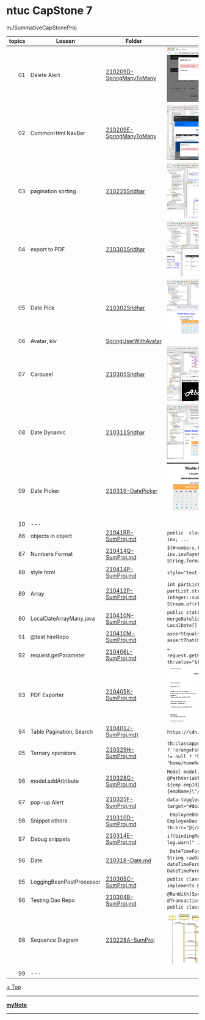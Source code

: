 ntuc CapStone 7
===
mJSummativeCapStoneProj

[top]: topOfThePage

| topics | Lesson | Folder | img/details |
| ---: | --- | --- | --- |
| 01 | Delete Alert | [ 210209D-SpringManyToMany ](/mJSummativeCapStoneProj/210209D-SpringManyToMany) | <img src="210209D-SpringManyToMany/210209DeleteAlert.png" alt="210209DeleteAlert.png" height="144"> |
| 02 | CommonHtml NavBar | [ 210209E-SpringManyToMany ](/mJSummativeCapStoneProj/210209E-SpringManyToMany) | <img src="210209E-SpringManyToMany/210210CommonHtml.png" alt="210210CommonHtml.png" height="144"> |
| 03 | pagination sorting | [210225Sridhar](/mJSummativeCapStoneProj/210225Sridhar) | <img src="210225Sridhar/210302Pagination.png" alt="210302Pagination.png" height="144"> |
| 04 | export to PDF | [210301Sridhar](/mJSummativeCapStoneProj/210301Sridhar/SpringManyToMany) | <img src="210301Sridhar/210302ExportPdf.png" alt="210302ExportPdf.png" height="144"> |
| 05 | Date Pick | [210302Sridhar](/mJSummativeCapStoneProj/210302Sridhar/SpringBootJSdates) | <img src="210302Sridhar/210302BookDates.png" alt="210302BookDates.png" height="144"> |
| 06 | Avatar, kiv | [SpringUserWithAvatar](/mJSummativeCapStoneProj/210304Sridhar/SpringUserWithAvatar) | <img src="" alt="" height="144"> |
| 07 | Carousel| [ 210305Sridhar ](/mJSummativeCapStoneProj/210305Sridhar/SpringBootstrapCarousel) | <img src="210305Sridhar/210323Carousel.png" alt="210323Carousel.png" height="144"> |
| 08 | Date Dynamic | [210311Sridhar](/mJSummativeCapStoneProj/210311Sridhar/SpringBootJSdates) | <img src="210311Sridhar/210313DateDynamic.png" alt="210313DateDynamic.png" height="144"> |
| 09 | Date Picker | [210316-DatePicker](/mJSummativeCapStoneProj/210316-DatePicker) | <img src="210316-DatePicker/210319DatesBlocks.png" alt="210319DatesBlocks.png" height="144"> |
| 10 | --- | [ ](/) | <img src="" alt="" height="144"> |
| 86 | objects in object | [21041RR-SumProj.md](/mJSummativeCapStoneProj/21041RR-SumProj.md) | `public  class InvCust { private Invoice inv; ...`|
| 87 | Numbers Format | [ 210414Q-SumProj.md](/mJSummativeCapStoneProj/210414Q-SumProj.md) | `${#numbers.formatCurrency( inv.invPaymt.amount )}` `String.format("%.2f", 1.23456);` |
| 88 | style html | [210414P-SumProj.md](/mJSummativeCapStoneProj/210414P-SumProj.md) | `style="text-align: right">` |
| 89 | Array | [210412P-SumProj.md](/mJSummativeCapStoneProj/210412P-SumProj.md) | `int partListSum2 = partList.stream().reduce(0, Integer::sum);` `Stream.of(rlist).forEach(s -> Sys ...`|
| 90 | LocalDateArrayMany.java | [210410N-SumProj.md](/mJSummativeCapStoneProj/210410N-SumProj.md) | `public static LocalDate[] mergeDatelists(LocalDate[] listA, LocalDate[] listB) {` |
| 91 | @test hireRepo | [210410M-SumProj.md](/mJSummativeCapStoneProj/210410M-SumProj.md) | `assertEquals(a, 1);` `assertThat(hire).isNotNull();` |
| 92 | request.getParameter | [210406L-SumProj.md](/mJSummativeCapStoneProj/210406L-SumProj.md) | `= request.getParameter("invPaymtAmount");` ` th:value="${inv.invPaymt.paidDate}" /> ` |
| 93 | PDF Exporter | [210405K-SumProj.md](/mJSummativeCapStoneProj/210405K-SumProj.md) | <img src="scrShot/210405ExportPDF.png" alt="210405ExportPDF" height="144"> |
| 94| Table Pagination, Search | [210401J-SumProj.md)](/mJSummativeCapStoneProj/210401J-SumProj.md) |`https://cdn.datatables.net/ ` |
| 95 | Ternary operators | [210329H-SumProj.md ](/mJSummativeCapStoneProj/210329H-SumProj.md) |` th:classappend="${hire.casedone != true ? 'orangeFont' : ''}" ` `return principal != null ? "home/homeSignedIn" : "home/homeNotSignedIn";`|
| 96 | model.addAttribute | [ 210328G-SumProj.md ](/mJSummativeCapStoneProj/210328G-SumProj.md) | `Model model.addAttribute ModelAndView @PathVariable @ModelAttribute`  `[[ ${emp.empId} ]]` `th:field=\"*{empName}\"/>`|
| 97 | pop-up Alert | [210325F-SumProj.md](/mJSummativeCapStoneProj/210325F-SumProj.md) | ` data-toggle="modal" data-target="#doubleConfirm" ` |
| 98 | Snippet others | [210310D-SumProj.md](/mJSummativeCapStoneProj/210310D-SumProj.md) | ` EmployeeDaoImpl implements EmployeeDao` `th:src="@{/assets/piechart.js}">` |
| 97 | Debug snippets | [210314E-SumProj.md](/mJSummativeCapStoneProj/210314E-SumProj.md) |  ` if(bindingResult.hasErrors()) { log.warn(" ... ` |
| 96 | Date | [210318-Date.md](/mJSummativeCapStoneProj/210318-Date.md) |  `  DateTimeFormatter dateTimeFormatter;   String rawDate = "2000-01-01";   dateTimeFormatter = DateTimeFormatter.ISO_LOCAL_DATE; ` |
| 95 | LoggingBeanPostProcessor | [210305C-SumProj.md ](/mJSummativeCapStoneProj/210305C-SumProj.md) | `public class LoggingBeanPostProcessor implements BeanPostProcessor {` |
| 96 | Testing Dao Repo | [210304B-SumProj.md](/mJSummativeCapStoneProj/210304B-SumProj.md) | `@RunWith(SpringRunner.class)  @Transactional  @SpringBootTest	 public class empValidTest {` |
| 98 | Sequence Diagram | [210228A-SumProj](/mJSummativeCapStoneProj/210228A-SumProj) | <img src="210228A-SumProj/SequenceDiagram1.jpg" alt="SequenceDiagram1.jpg" height="144"> |
| 99 | --- | [ ](/) | <img src="" alt="" height="144"> |


[:top: Top](#top)

---
[**myNote**](mynote.md)

---
